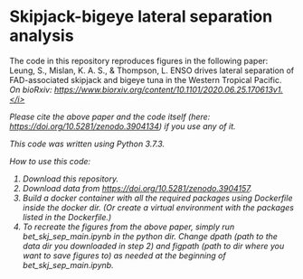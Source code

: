 # Skipjack-bigeye lateral separation analysis

The code in this repository reproduces figures in the following paper:
<br>Leung, S., Mislan, K. A. S., & Thompson, L. ENSO drives lateral separation of FAD-associated skipjack and bigeye tuna in the Western Tropical Pacific. <i>On bioRxiv: https://www.biorxiv.org/content/10.1101/2020.06.25.170613v1.</i>

Please cite the above paper and the code itself (here: https://doi.org/10.5281/zenodo.3904134) if you use any of it.

This code was written using Python 3.7.3.

How to use this code:
1. Download this repository.
2. Download data from https://doi.org/10.5281/zenodo.3904157.
3. Build a docker container with all the required packages using Dockerfile inside the docker dir. (Or create a virtual environment with the packages listed in the Dockerfile.)
4. To recreate the figures from the above paper, simply run bet_skj_sep_main.ipynb in the python dir. Change dpath (path to the data dir you downloaded in step 2) and figpath (path to dir where you want to save figures to) as needed at the beginning of bet_skj_sep_main.ipynb.
